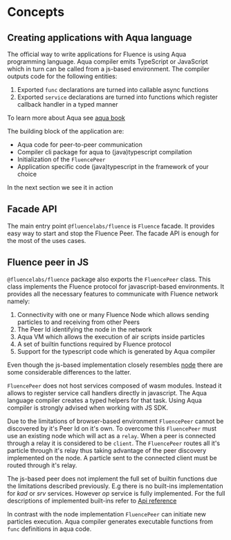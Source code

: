 # Concepts

## Creating applications with Aqua language

The official way to write applications for Fluence is using Aqua programming language. Aqua compiler emits TypeScript or JavaScript which in turn can be called from a js-based environment. The compiler outputs code for the following entities:

1. Exported `func` declarations are turned into callable async functions
2. Exported `service` declarations are turned into functions which register callback handler in a typed manner

To learn more about Aqua see [aqua book](https://doc.fluence.dev/aqua-book/)

The building block of the application are:

- Aqua code for peer-to-peer communication
- Compiler cli package for aqua to \(java\)typescript compilation
- Initialization of the `FluencePeer`
- Application specific code \(java\)typescript in the framework of your choice

In the next section we see it in action

## Facade API

The main entry point `@fluencelabs/fluence` is `Fluence` facade. It provides easy way to start and stop the Fluence Peer. The facade API is enough for the most of the uses cases.

## Fluence peer in JS

`@fluencelabs/fluence` package also exports the `FluencePeer` class. This class implements the Fluence protocol for javascript-based environments. It provides all the necessary features to communicate with Fluence network namely:

1. Connectivity with one or many Fluence Node which allows sending particles to and receiving from other Peers
2. The Peer Id identifying the node in the network
3. Aqua VM which allows the execution of air scripts inside particles
4. A set of builtin functions required by Fluence protocol
5. Support for the typescript code which is generated by Aqua compiler

Even though the js-based implementation closely resembles [node](https://github.com/fluencelabs/gitbook-docs/js-sdk/node.md) there are some considerable differences to the latter.

`FluencePeer` does not host services composed of wasm modules. Instead it allows to register service call handlers directly in javascript. The Aqua language compiler creates a typed helpers for that task. Using Aqua compiler is strongly advised when working with JS SDK.

Due to the limitations of browser-based environment `FluencePeer` cannot be discovered by it's Peer Id on it's own. To overcome this `FluencePeer` must use an existing node which will act as a `relay`. When a peer is connected through a relay it is considered to be `client`. The `FluencePeer` routes all it's particle through it's relay thus taking advantage of the peer discovery implemented on the node. A particle sent to the connected client must be routed through it's relay.

The js-based peer does not implement the full set of builtin functions due the limitations described previously. E.g there is no built-ins implementation for _kad_ or _srv_ services. However _op_ service is fully implemented. For the full descriptions of implemented built-ins refer to [Api reference](https://github.com/fluencelabs/gitbook-docs/js-sdk/js-sdk/6_reference/modules.md)

In contrast with the node implementation `FluencePeer` can initiate new particles execution. Aqua compiler generates executable functions from `func` definitions in aqua code.
